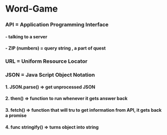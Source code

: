 # Word-Game

### API = Application Programming Interface
#### - talking to a server
#### - ZIP (numbers) = query string , a part of quest
### URL = Uniform Resource Locator
### JSON = Java Script  Object Notation
#### 1. JSON.parse() => get unprocessed JSON
#### 2. then() => function to run whenever it gets answer back
#### 3. fetch() => function that will tru to get information from API, it gets back a promise
#### 4. func stringify() => turns object into string